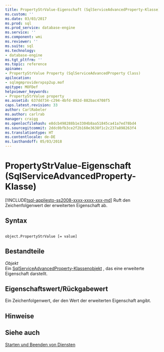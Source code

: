 ```yaml
---
title: PropertyStrValue-Eigenschaft (SqlServiceAdvancedProperty-Klasse) | Microsoft Docs
ms.custom: ''
ms.date: 03/03/2017
ms.prod: sql
ms.prod_service: database-engine
ms.service: ''
ms.component: wmi
ms.reviewer: ''
ms.suite: sql
ms.technology:
- database-engine
ms.tgt_pltfrm: ''
ms.topic: reference
apiname:
- PropertyStrValue Property (SqlServiceAdvancedProperty Class)
apilocation:
- sqlmgmproviderxpsp2up.mof
apitype: MOFDef
helpviewer_keywords:
- PropertyStrValue property
ms.assetid: 637dd734-c294-4bfd-892d-882bac4708f5
caps.latest.revision: 33
author: CarlRabeler
ms.author: carlrab
manager: craigg
ms.openlocfilehash: e8dcb498288b1e3304b8aa51845ca41a7ed78bd4
ms.sourcegitcommit: 2ddc0bfb3ce2f2b160e3638f1c2c237a898263f4
ms.translationtype: HT
ms.contentlocale: de-DE
ms.lasthandoff: 05/03/2018
---
```

# <a name="propertystrvalue-property-sqlserviceadvancedproperty-class"></a>PropertyStrValue-Eigenschaft (SqlServiceAdvancedProperty-Klasse)
[!INCLUDE[tsql-appliesto-ss2008-xxxx-xxxx-xxx-md](../../../includes/tsql-appliesto-ss2008-xxxx-xxxx-xxx-md.md)]
  Ruft den Zeichenfolgenwert der erweiterten Eigenschaft ab.  
  
## <a name="syntax"></a>Syntax  
  
```  
  
object.PropertyStrValue [= value]  
```  
  
## <a name="parts"></a>Bestandteile  
 *Objekt*  
 Ein [SqlServiceAdvancedProperty-Klassenobjekt](../../../relational-databases/wmi-provider-configuration-classes/sqlserviceadvancedproperty-class/sqlserviceadvancedproperty-class.md) , das eine erweiterte Eigenschaft darstellt.  
  
## <a name="property-valuereturn-value"></a>Eigenschaftswert/Rückgabewert  
 Ein Zeichenfolgenwert, der den Wert der erweiterten Eigenschaft angibt.  
  
## <a name="remarks"></a>Hinweise  
  
## <a name="see-also"></a>Siehe auch  
 [Starten und Beenden von Diensten](http://technet.microsoft.com/library/ms174886\(v=sql.105\).aspx)  
  
  
